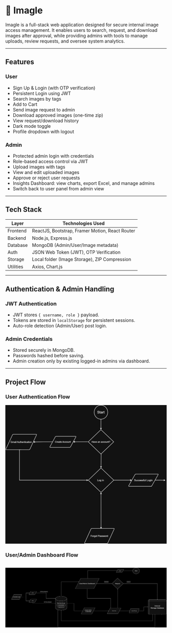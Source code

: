 # 📸 Imagle

Imagle is a full-stack web application designed for secure internal image access management. It enables users to search, request, and download images after approval, while providing admins with tools to manage uploads, review requests, and oversee system analytics.

---

## Features

### User
- Sign Up & Login (with OTP verification)
- Persistent Login using JWT
- Search images by tags
- Add to Cart
- Send image request to admin
- Download approved images (one-time zip)
- View request/download history
- Dark mode toggle
- Profile dropdown with logout

### Admin
- Protected admin login with credentials
- Role-based access control via JWT
- Upload images with tags
- View and edit uploaded images
- Approve or reject user requests
- Insights Dashboard: view charts, export Excel, and manage admins
- Switch back to user panel from admin view

---

## Tech Stack

| Layer       | Technologies Used                                           |
|------------|-------------------------------------------------------------|
| Frontend   | ReactJS, Bootstrap, Framer Motion, React Router             |
| Backend    | Node.js, Express.js                                         |
| Database   | MongoDB (Admin/User/Image metadata)                         |
| Auth       | JSON Web Token (JWT), OTP Verification                      |
| Storage    | Local folder (Image Storage), ZIP Compression               |
| Utilities  | Axios, Chart.js                                             |

---

## Authentication & Admin Handling

### JWT Authentication
- JWT stores `{ username, role }` payload.
- Tokens are stored in `localStorage` for persistent sessions.
- Auto-role detection (Admin/User) post login.

### Admin Credentials
- Stored securely in MongoDB.
- Passwords hashed before saving.
- Admin creation only by existing logged-in admins via dashboard.

---

## Project Flow

### User Authentication Flow
![User Authentication Flow](./assets/user-authentication.png)

### User/Admin Dashboard Flow
![User Admin Flow](./assets/dashboard-flow.png)
---

